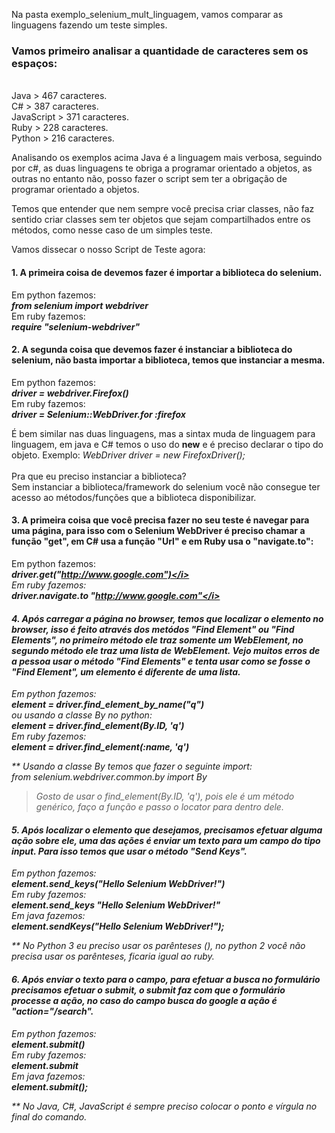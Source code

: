 Na pasta exemplo_selenium_mult_linguagem, vamos comparar as linguagens fazendo um teste simples.

### Vamos primeiro analisar a quantidade de caracteres sem os espaços:
<br>Java > 467 caracteres.
<br>C# > 387 caracteres.
<br>JavaScript > 371 caracteres.
<br>Ruby > 228 caracteres.
<br>Python > 216 caracteres.

Analisando os exemplos acima Java é a linguagem mais verbosa, seguindo por c#, as duas linguagens te obriga a programar orientado a objetos, as outras no entanto não, posso fazer o script sem ter a obrigação de programar orientado a objetos. 

Temos que entender que nem sempre você precisa criar classes, não faz sentido criar classes sem ter objetos que sejam compartilhados entre os métodos, como nesse caso de um simples teste.


Vamos dissecar o nosso Script de Teste agora:

#### 1. A primeira coisa de devemos fazer é importar a biblioteca do selenium.
Em python fazemos:<br>
<b><i> from selenium import webdriver</i></b><br>
Em ruby fazemos:<br>
<b><i> require "selenium-webdriver"</i></b>

#### 2. A segunda coisa que devemos fazer é instanciar a biblioteca do selenium, não basta importar a biblioteca, temos que instanciar a mesma.<br>
Em python fazemos:<br>
<b><i> driver = webdriver.Firefox()</i></b><br>
Em ruby fazemos:<br>
<b><i> driver = Selenium::WebDriver.for :firefox</i></b>

É bem similar nas duas linguagens, mas a sintax muda de linguagem para linguagem, em java e C# temos o uso do <b>new</b> e é preciso declarar o tipo do objeto. Exemplo: <i>WebDriver driver = new FirefoxDriver();</i>
<br><br>Pra que eu preciso instanciar a biblioteca?<br>
Sem instanciar a biblioteca/framework do selenium você não consegue ter acesso ao métodos/funções que a biblioteca disponibilizar.


#### 3. A primeira coisa que você precisa fazer no seu teste é navegar para uma página, para isso com o Selenium WebDriver é preciso chamar a função "get", em C# usa a função "Url" e em Ruby usa o "navigate.to":
Em python fazemos:<br>
<b><i> driver.get("http://www.google.com")</i></b><br>
Em ruby fazemos:<br>
<b><i> driver.navigate.to "http://www.google.com"</i></b>

#### 4. Após carregar a página no browser, temos que localizar o elemento no browser, isso é feito através dos metódos "Find Element" ou "Find Elements", no primeiro método ele traz somente um WebElement, no segundo método ele traz uma lista de WebElement. Vejo muitos erros de a pessoa usar o método "Find Elements" e tenta usar como se fosse o "Find Element", um elemento é diferente de uma lista.
Em python fazemos:<br>
<b><i> element = driver.find_element_by_name("q")</i></b><br>
ou usando a classe By no python:<br>
<b><i> element = driver.find_element(By.ID, 'q')</i></b><br>
Em ruby fazemos:<br>
<b><i> element = driver.find_element(:name, 'q')</i></b>

** Usando a classe By temos que fazer o seguinte import:<br>
from selenium.webdriver.common.by import By
> Gosto de usar o find_element(By.ID, 'q'), pois ele é um método genérico, faço a função e passo o locator para dentro dele.

#### 5. Após localizar o elemento que desejamos, precisamos efetuar alguma ação sobre ele, uma das ações é enviar um texto para um campo do tipo input. Para isso temos que usar o método "Send Keys".
Em python fazemos:<br>
<b><i> element.send_keys("Hello Selenium WebDriver!")</i></b><br>
Em ruby fazemos:<br>
<b><i> element.send_keys "Hello Selenium WebDriver!"</i></b><br>
Em java fazemos:<br>
<b><i> element.sendKeys("Hello Selenium WebDriver!");</i></b>

** No Python 3 eu preciso usar os parênteses (), no python 2 você não precisa usar os parênteses, ficaria igual ao ruby.

#### 6. Após enviar o texto para o campo, para efetuar a busca no formulário precisamos efetuar o submit, o submit faz com que o formulário processe a ação, no caso do campo busca do google a ação é "action="/search".
Em python fazemos:<br>
<b><i> element.submit()</i></b><br>
Em ruby fazemos:<br>
<b><i> element.submit</i></b><br>
Em java fazemos:<br>
<b><i> element.submit();</i></b>

** No Java, C#, JavaScript é sempre preciso colocar o ponto e vírgula no final do comando.
